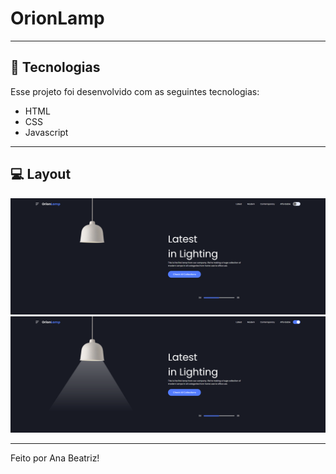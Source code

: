 # OrionLamp

---

## 🚀 Tecnologias

Esse projeto foi desenvolvido com as seguintes tecnologias:

- HTML
- CSS
- Javascript
---

## 💻 Layout

![Layout Lamp Off](./.github/layout-lamp-off.png)
![Layout Lamp On](./.github/layout-lamp-on.png)

---

Feito por Ana Beatriz!